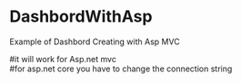 # DashbordWithAsp
Example of Dashbord Creating with Asp MVC


#it will work for Asp.net mvc  
#for asp.net core you have to change the connection string
